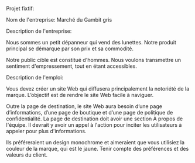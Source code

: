 Projet fixtif:

Nom de l'entreprise: Marché du Gambit gris

Description de l'entreprise:

Nous sommes un petit dépanneur qui vend des lunettes.
Notre produit principal se démarque par son prix et sa commodité.

Notre public cible est constitué d'hommes.
Nous voulons transmettre un sentiment d'empressement, tout en étant accessibles.

Description de l'emploi:

Vous devez créer un site Web qui diffusera principalement la notoriété de la marque.
L’objectif est de rendre le site Web facile à naviguer.

Outre la page de destination, le site Web aura besoin d’une page d’informations, d’une page de boutique et d’une page de politique de confidentialité.
La page de destination doit avoir une section À propos de l'équipe.
Il devrait y avoir un appel à l'action pour inciter les utilisateurs à appeler pour plus d'informations.

Ils préféreraient un design monochrome et aimeraient que vous utilisiez la couleur de la marque, qui est le jaune.
Tenir compte des préférences et des valeurs du client.
